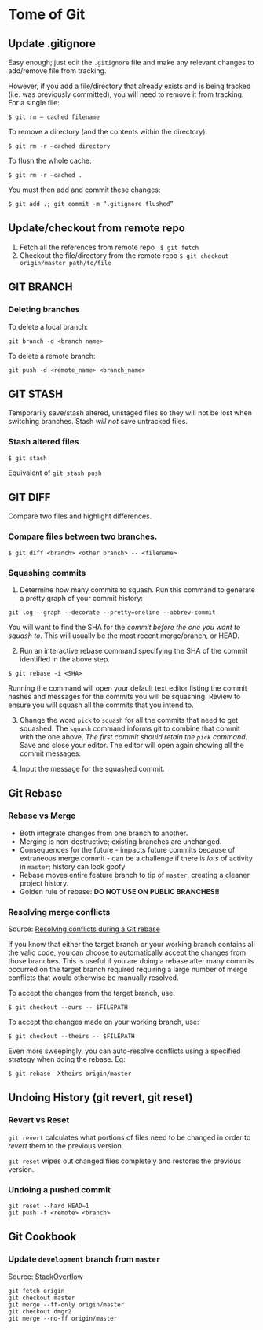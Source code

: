 # Tome of Git

## Update .gitignore

Easy enough; just edit the `.gitignore` file and make any relevant changes to add/remove file from tracking. 

However, if you add a file/directory that already exists and is being tracked (i.e. was previously committed), you will need to remove it from tracking. For a single file:

```
$ git rm — cached filename
```

To remove a directory (and the contents within the directory):

```
$ git rm -r —cached directory
```

To flush the whole cache:

```
$ git rm -r —cached .
```

You must then add and commit these changes:

```
$ git add .; git commit -m “.gitignore flushed”
```

## Update/checkout from remote repo

1. Fetch all the references from remote repo ` $ git fetch`
2. Checkout the file/directory from the remote repo `$ git checkout origin/master path/to/file`

## GIT BRANCH

### Deleting branches

To delete a local branch:
```
git branch -d <branch name>
```

To delete a remote branch:

```
git push -d <remote_name> <branch_name>
```

## GIT STASH

Temporarily save/stash altered, unstaged files so they will not be lost when switching branches. Stash *will not* save untracked files.

### Stash altered files

```
$ git stash
```

Equivalent of `git stash push`

## GIT DIFF

Compare two files and highlight differences.

### Compare files between two branches.

```
$ git diff <branch> <other branch> -- <filename>
``` 

### Squashing commits

1. Determine how many commits to squash. Run this command to generate a pretty graph of your commit history:

```
git log --graph --decorate --pretty=oneline --abbrev-commit
```

You will want to find the SHA for the _commit before the one you want to squash to_. This will usually be the most recent merge/branch, or HEAD.

2. Run an interactive rebase command specifying the SHA of the commit identified in the above step.

```
$ git rebase -i <SHA>
```

Running the command will open your default text editor listing the commit hashes and messages for the commits you will be squashing. Review to ensure you will squash all the commits that you intend to.

3. Change the word `pick` to `squash` for all the commits that need to get squashed. The `squash` command informs git to combine that commit with the one above. _The first commit should retain the `pick` command._ Save and close your editor. The editor will open again showing all the commit messages.

4. Input the message for the squashed commit.

## Git Rebase

### Rebase vs Merge

* Both integrate changes from one branch to another.
* Merging is non-destructive; existing branches are unchanged.
* Consequences for the future - impacts future commits because of extraneous merge commit - can be a challenge if there is *lots* of activity in `master`; history can look goofy
* Rebase moves entire feature branch to tip of `master`, creating a cleaner project history.
* Golden rule of rebase: **DO NOT USE ON PUBLIC BRANCHES!!**

### Resolving merge conflicts

Source: [Resolving conflicts during a Git rebase](https://codeinthehole.com/guides/resolving-conflicts-during-a-git-rebase/)

If you know that either the target branch or your working branch contains all the valid code, you can choose to automatically accept the changes from those branches. This is useful if you are doing a rebase after many commits occurred on the target branch required requiring a large number of merge conflicts that would otherwise be manually resolved.

To accept the changes from the target branch, use:
```
$ git checkout --ours -- $FILEPATH
```

To accept the changes made on your working branch, use:
```
$ git checkout --theirs -- $FILEPATH
```

Even more sweepingly, you can auto-resolve conflicts using a specified strategy when doing the rebase. Eg:

```
$ git rebase -Xtheirs origin/master
```

## Undoing History (git revert, git reset)

### Revert vs Reset

`git revert` calculates what portions of files need to be changed in order to *revert* them to the previous version.

`git reset` wipes out changed files completely and restores the previous version.

### Undoing a pushed commit

```
git reset --hard HEAD~1
git push -f <remote> <branch>
```

## Git Cookbook

### Update `development` branch from `master`

Source: [StackOverflow](https://stackoverflow.com/questions/20101994/git-pull-from-master-into-the-development-branch/20103414)
```
git fetch origin
git checkout master
git merge --ff-only origin/master
git checkout dmgr2
git merge --no-ff origin/master
```
